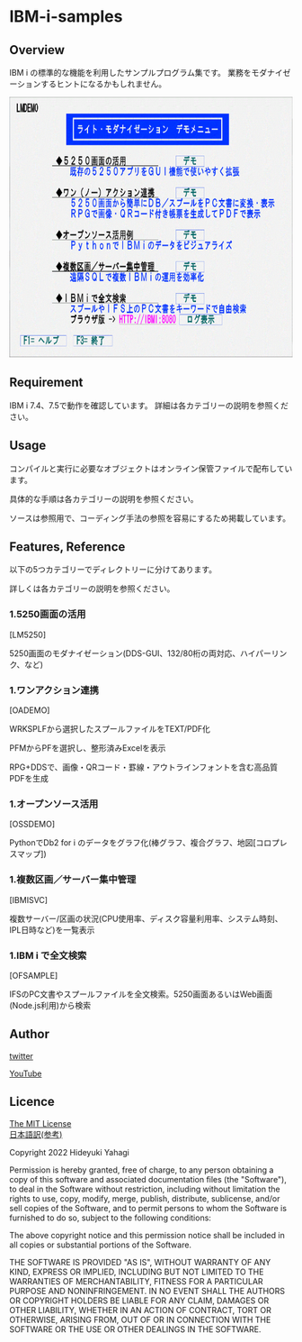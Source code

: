 # IBM-i-samples

## Overview

IBM i の標準的な機能を利用したサンプルプログラム集です。
業務をモダナイゼーションするヒントになるかもしれません。

<img src="デモ画面サンプル.gif" width="720" height="462">

## Requirement

IBM i 7.4、7.5で動作を確認しています。
詳細は各カテゴリーの説明を参照ください。

## Usage

コンパイルと実行に必要なオブジェクトはオンライン保管ファイルで配布しています。

具体的な手順は各カテゴリーの説明を参照ください。


ソースは参照用で、コーディング手法の参照を容易にするため掲載しています。

## Features, Reference

以下の5つカテゴリーでディレクトリーに分けてあります。

詳しくは各カテゴリーの説明を参照ください。

### 1.5250画面の活用

[LM5250]

5250画面のモダナイゼーション(DDS-GUI、132/80桁の両対応、ハイパーリンク、など)

### 1.ワンアクション連携

[OADEMO]

WRKSPLFから選択したスプールファイルをTEXT/PDF化

PFMからPFを選択し、整形済みExcelを表示

RPG+DDSで、画像・QRコード・罫線・アウトラインフォントを含む高品質PDFを生成

### 1.オープンソース活用

[OSSDEMO]

PythonでDb2 for i のデータをグラフ化(棒グラフ、複合グラフ、地図[コロプレスマップ])

### 1.複数区画／サーバー集中管理

[IBMISVC]

複数サーバー/区画の状況(CPU使用率、ディスク容量利用率、システム時刻、IPL日時など)を一覧表示

### 1.IBM i で全文検索

[OFSAMPLE]

IFSのPC文書やスプールファイルを全文検索。5250画面あるいはWeb画面(Node.js利用)から検索

## Author

[twitter](https://twitter.com/GuriCatNyan)

[YouTube](https://www.youtube.com/channel/UCXXqyqBk5spc4L95gJj-OGA/)

## Licence

[The MIT License](https://opensource.org/licenses/mit-license.php)  
[日本語訳(参考)](https://licenses.opensource.jp/MIT/MIT.html)

  Copyright 2022 Hideyuki Yahagi  
  
  Permission is hereby granted, free of charge, to any person obtaining a copy of this software and associated documentation files (the "Software"), to deal in the Software without restriction, including without limitation the rights to use, copy, modify, merge, publish, distribute, sublicense, and/or sell copies of the Software, and to permit persons to whom the Software is furnished to do so, subject to the following conditions:  
  
  The above copyright notice and this permission notice shall be included in all copies or substantial portions of the Software.  
  
  THE SOFTWARE IS PROVIDED "AS IS", WITHOUT WARRANTY OF ANY KIND, EXPRESS OR IMPLIED, INCLUDING BUT NOT LIMITED TO THE WARRANTIES OF MERCHANTABILITY, FITNESS FOR A PARTICULAR PURPOSE AND NONINFRINGEMENT. IN NO EVENT SHALL THE AUTHORS OR COPYRIGHT HOLDERS BE LIABLE FOR ANY CLAIM, DAMAGES OR OTHER LIABILITY, WHETHER IN AN ACTION OF CONTRACT, TORT OR OTHERWISE, ARISING FROM, OUT OF OR IN CONNECTION WITH THE SOFTWARE OR THE USE OR OTHER DEALINGS IN THE SOFTWARE.  
  

